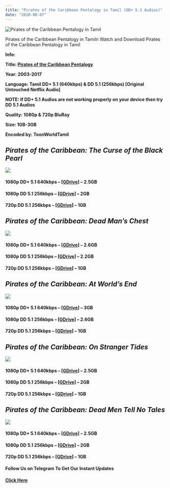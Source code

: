 ```yaml
---
title: "Pirates of the Caribbean Pentalogy in Tamil (DD+ 5.1 Audios)"
date: "2020-08-07"
---
```


![Pirates of the Caribbean Pentalogy in Tamil](https://extraimage.com/images/2020/08/07/piraty-karibskogo-morya-4-na.jpg "Pirates of the Caribbean Pentalogy in Tamil")

Pirates of the Caribbean Pentalogy in Tamiln Watch and Download Pirates of the Caribbean Pentalogy in Tamil

**Info:**

**Title: [Pirates of the Caribbean Pentalogy](https://toonworldtamil.com/pirates-of-the-caribbean-pentalogy-in-tamil/)**

**Year: 2003-2017**

**Language: Tamil DD+ 5.1 (640kbps) & DD 5.1 (256kbps) \[Original Untouched Netflix Audio\]**

**NOTE: If DD+ 5.1 Audios are not working properly on your device then try DD 5.1 Audios**

**Quality: 1080p & 720p BluRay**

**Size: 1GB-3GB**

**Encoded by: ToonWorldTamil**

## _Pirates of the Caribbean: The Curse of the Black Pearl_

![](https://extraimage.com/images/2020/08/07/a6ea8be2-241d-436c-af94-f1869c52198c.jpg)

#### **1080p DD+ 5.1 640kbps** – \[[GDrive](https://gplinks.co/ehPUk0F)\] – 2.5GB

#### **1080p DD 5.1 256kbps – \[[GDrive](https://gplinks.co/TMQEw)\]** – 2GB

#### **720p DD 5.1 256kbps – \[[GDrive](https://gplinks.co/fPjlE)\]** – 1GB

## **_Pirates of the Caribbean: Dead Man’s Chest_**

![](https://extraimage.com/images/2020/08/07/7983-medium.jpg)

#### **1080p DD+ 5.1 640kbps** – \[[GDrive](https://gplinks.co/bUKX0iX)\] – 2.6GB

#### **1080p DD 5.1 256kbps – \[[GDrive](https://gplinks.co/3Wn3)\]** – 2.2GB

#### **720p DD 5.1 256kbps – \[[GDrive](https://gplinks.co/Z9BYTk4)\]** – 1GB

## _Pirates of the Caribbean: At World’s End_

![](https://extraimage.com/images/2020/08/07/7984-large.jpg)

#### **1080p DD+ 5.1 640kbps** – \[[GDrive](https://gplinks.co/XRpwJ)\] – 3GB

#### **1080p DD 5.1 256kbps – \[[GDrive](https://gplinks.co/ojgqT3YU)\]** – 2.6GB

#### **720p DD 5.1 256kbps – \[[GDrive](https://gplinks.co/rtoOeKs)\]** – 1GB

## _Pirates of the Caribbean: On Stranger Tides_

![](https://extraimage.com/images/2020/08/07/10664971-1358183551-22433.jpg)

#### **1080p DD+ 5.1 640kbps** – \[[GDrive](https://gplinks.co/LQPEn6ug)\] – 2.5GB

#### **1080p DD 5.1 256kbps – \[**[GDrive](https://gplinks.co/t9OU7Sj2)**\]** – 2GB

#### **720p DD 5.1 256kbps – \[[GDrive](https://gplinks.co/DR94)\]** – 1GB

## _Pirates of the Caribbean: Dead Men Tell No Tales_

![](https://extraimage.com/images/2020/08/07/185449853.jpg)

#### **1080p DD+ 5.1 640kbps** – \[[GDrive](https://gplinks.co/45npY)\] – 2.5GB

#### **1080p DD 5.1 256kbps – \[[GDrive](https://gplinks.co/VkjaA)\]** – 2GB

#### **720p DD 5.1 256kbps – \[[GDrive](https://drive.google.com/file/d/1mDOXAl7g3LJHfI__g394nHd7wVMo-jSC/view)\]** – 1GB

#### **Follow Us on Telegram To Get Our Instant Updates**

#### **[Click Here](https://t.me/joinchat/AAAAAEDdWfKBosrNxtfy-Q)**
